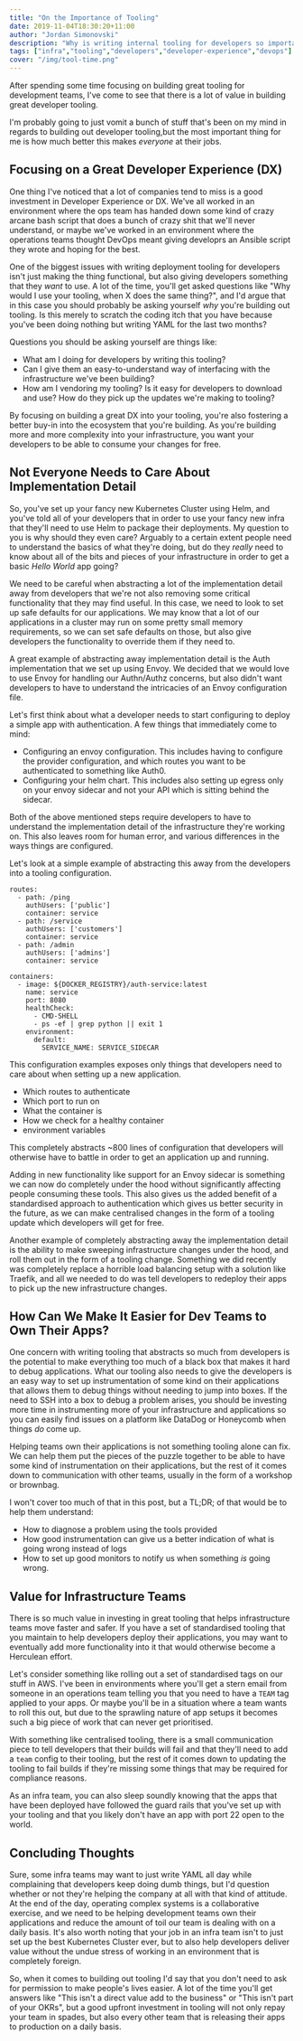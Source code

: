 ```yaml
---
title: "On the Importance of Tooling"
date: 2019-11-04T18:30:20+11:00
author: "Jordan Simonovski"
description: "Why is writing internal tooling for developers so important? How do businesses benefit from the upfront investment in robust tooling?"
tags: ["infra","tooling","developers","developer-experience","devops"]
cover: "/img/tool-time.png"
---
```


After spending some time focusing on building great tooling for development teams, I've come to see that there is a lot of value in building great developer tooling. 

I'm probably going to just vomit a bunch of stuff that's been on my mind in regards to building out developer tooling,but the most important thing for me is how much better this makes _everyone_ at their jobs.

## Focusing on a Great Developer Experience (DX)

One thing I've noticed that a lot of companies tend to miss is a good investment in Developer Experience or DX. We've all worked in an environment where the ops team has handed down some kind of crazy arcane bash script that does a bunch of crazy shit that we'll never understand, or maybe we've worked in an environment where the operations teams thought DevOps meant giving developrs an Ansible script they wrote and hoping for the best.

One of the biggest issues with writing deployment tooling for developers isn't just making the thing functional, but also giving developers something that they _want_ to use. A lot of the time, you'll get asked questions like "Why would I use your tooling, when X does the same thing?", and I'd argue that in this case you should probably be asking yourself _why_ you're building out tooling. Is this merely to scratch the coding itch that you have because you've been doing nothing but writing YAML for the last two months?

Questions you should be asking yourself are things like:

- What am I doing for developers by writing this tooling?
- Can I give them an easy-to-understand way of interfacing with the infrastructure we've been building?
- How am I vendoring my tooling? Is it easy for developers to download and use? How do they pick up the updates we're making to tooling?

By focusing on building a great DX into your tooling, you're also fostering a better buy-in into the ecosystem that you're building. As you're building more and more complexity into your infrastructure, you want your developers to be able to consume your changes for free. 

## Not Everyone Needs to Care About Implementation Detail

So, you've set up your fancy new Kubernetes Cluster using Helm, and you've told all of your developers that in order to use your fancy new infra that they'll need to use Helm to package their deployments. My question to you is why should they even care?
Arguably to a certain extent people need to understand the basics of what they're doing, but do they _really_ need to know about all of the bits and pieces of your infrastructure in order to get a basic _Hello World_ app going?

We need to be careful when abstracting a lot of the implementation detail away from developers that we're not also removing some critical functionality that they may find useful. In this case, we need to look to set up safe defaults for our applications.
We may know that a lot of our applications in a cluster may run on some pretty small memory requirements, so we can set safe defaults on those, but also give developers the functionality to override them if they need to.

A great example of abstracting away implementation detail is the Auth implementation that we set up using Envoy. We decided that we would love to use Envoy for handling our Authn/Authz concerns, but also didn't want developers to have to understand the intricacies of an Envoy configuration file.

Let's first think about what a developer needs to start configuring to deploy a simple app with authentication. A few things that immediately come to mind:

- Configuring an envoy configuration. This includes having to configure the provider configuration, and which routes you want to be authenticated to something like Auth0.
- Configuring your helm chart. This includes also setting up egress only on your envoy sidecar and not your API which is sitting behind the sidecar.

Both of the above mentioned steps require developers to have to understand the implementation detail of the infrastructure they're working on. This also leaves room for human error, and various differences in the ways things are configured.

Let's look at a simple example of abstracting this away from the developers into a tooling configuration.

```
routes:
  - path: /ping
    authUsers: ['public']
    container: service
  - path: /service
    authUsers: ['customers']
    container: service
  - path: /admin
    authUsers: ['admins']
    container: service

containers:
  - image: ${DOCKER_REGISTRY}/auth-service:latest
    name: service
    port: 8080
    healthCheck:
      - CMD-SHELL
      - ps -ef | grep python || exit 1
    environment:
      default:
        SERVICE_NAME: SERVICE_SIDECAR
```

This configuration examples exposes only things that developers need to care about when setting up a new application.

- Which routes to authenticate
- Which port to run on
- What the container is
- How we check for a healthy container
- environment variables

This completely abstracts ~800 lines of configuration that developers will otherwise have to battle in order to get an application up and running.

Adding in new functionality like support for an Envoy sidecar is something we can now do completely under the hood without significantly affecting people consuming these tools. This also gives us the added benefit of a standardised approach to authentication which gives us better security in the future, as we can make centralised changes in the form of a tooling update which developers will get for free.

Another example of completely abstracting away the implementation detail is the ability to make sweeping infrastructure changes under the hood, and roll them out in the form of a tooling change. Something we did recently was completely replace a horrible load balancing setup with a solution like Traefik, and all we needed to do was tell developers to redeploy their apps to pick up the new infrastructure changes.

## How Can We Make It Easier for Dev Teams to Own Their Apps?

One concern with writing tooling that abstracts so much from developers is the potential to make everything too much of a black box that makes it hard to debug applications. 
What our tooling also needs to give the developers is an easy way to set up instrumentation of some kind on their applications that allows them to debug things without needing to jump into boxes. If the need to SSH into a box to debug a problem arises, you should be investing more time in instrumenting more of your infrastructure and applications so you can easily find issues on a platform like DataDog or Honeycomb when things _do_ come up.

Helping teams own their applications is not something tooling alone can fix. We can help them put the pieces of the puzzle together to be able to have some kind of instrumentation on their applications, but the rest of it comes down to communication with other teams, usually in the form of a workshop or brownbag. 

I won't cover too much of that in this post, but a TL;DR; of that would be to help them understand: 

- How to diagnose a problem using the tools provided
- How good instrumentation can give us a better indication of what is going wrong instead of logs
- How to set up good monitors to notify us when something _is_ going wrong.


## Value for Infrastructure Teams

There is so much value in investing in great tooling that helps infrastructure teams move faster and safer. If you have a set of standardised tooling that you maintain to help developers deploy their applications, you may want to eventually add more functionality into it that would otherwise become a Herculean effort.

Let's consider something like rolling out a set of standardised tags on our stuff in AWS. I've been in environments where you'll get a stern email from someone in an operations team telling you that you need to have a `TEAM` tag applied to your apps. Or maybe you'll be in a situation where a team wants to roll this out, but due to the sprawling nature of app setups it becomes such a big piece of work that can never get prioritised.

With something like centralised tooling, there is a small communication piece to tell developers that their builds will fail and that they'll need to add a `team` config to their tooling, but the rest of it comes down to updating the tooling to fail builds if they're missing some things that may be required for compliance reasons.

As an infra team, you can also sleep soundly knowing that the apps that have been deployed have followed the guard rails that you've set up with your tooling and that you likely don't have an app with port 22 open to the world.

## Concluding Thoughts

Sure, some infra teams may want to just write YAML all day while complaining that developers keep doing dumb things, but I'd question whether or not they're helping the company at all with that kind of attitude. At the end of the day, operating complex systems is a collaborative exercise, and we need to be helping development teams own their applications and reduce the amount of toil our team is dealing with on a daily basis. It's also worth noting that your job in an infra team isn't to just set up the best Kubernetes Cluster ever, but to also help developers deliver value without the undue stress of working in an environment that is completely foreign.

So, when it comes to building out tooling I'd say that you don't need to ask for permission to make people's lives easier. A lot of the time you'll get answers like "This isn't a direct value add to the business" or "This isn't part of your OKRs", but a good upfront investment in tooling will not only repay your team in spades, but also every other team that is releasing their apps to production on a daily basis.